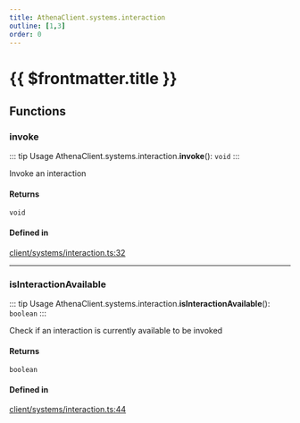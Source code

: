 ```yaml
---
title: AthenaClient.systems.interaction
outline: [1,3]
order: 0
---
```


# {{ $frontmatter.title }}


## Functions

### invoke

::: tip Usage
AthenaClient.systems.interaction.**invoke**(): `void`
:::

Invoke an interaction

#### Returns

`void`

#### Defined in

[client/systems/interaction.ts:32](https://github.com/Stuyk/altv-athena/blob/46a95d3/src/core/client/systems/interaction.ts#L32)

___

### isInteractionAvailable

::: tip Usage
AthenaClient.systems.interaction.**isInteractionAvailable**(): `boolean`
:::

Check if an interaction is currently available to be invoked

#### Returns

`boolean`

#### Defined in

[client/systems/interaction.ts:44](https://github.com/Stuyk/altv-athena/blob/46a95d3/src/core/client/systems/interaction.ts#L44)

